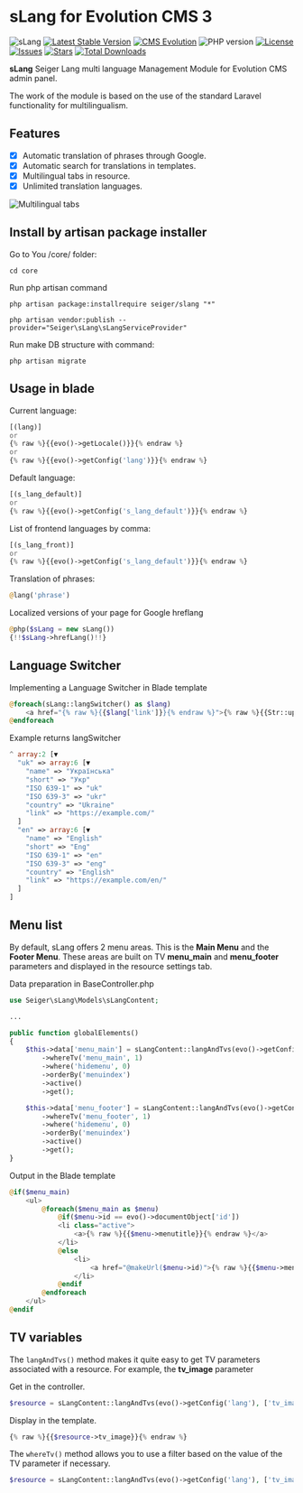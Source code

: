 # sLang for Evolution CMS 3
![sLang](https://github.com/Seiger/slang/releases/download/v1.0.0/sLang.jpg)
[![Latest Stable Version](https://img.shields.io/packagist/v/seiger/slang?label=version)](https://packagist.org/packages/seiger/slang)
[![CMS Evolution](https://img.shields.io/badge/CMS-Evolution-brightgreen.svg)](https://github.com/evolution-cms/evolution)
![PHP version](https://img.shields.io/packagist/php-v/seiger/slang)
[![License](https://img.shields.io/packagist/l/seiger/slang)](https://packagist.org/packages/seiger/slang)
[![Issues](https://img.shields.io/github/issues/Seiger/slang)](https://github.com/Seiger/slang/issues)
[![Stars](https://img.shields.io/packagist/stars/Seiger/slang)](https://packagist.org/packages/seiger/slang)
[![Total Downloads](https://img.shields.io/packagist/dt/seiger/slang)](https://packagist.org/packages/seiger/slang)

**sLang** Seiger Lang multi language Management Module for Evolution CMS admin panel.

The work of the module is based on the use of the standard Laravel functionality for multilingualism.

## Features

- [x] Automatic translation of phrases through Google.
- [x] Automatic search for translations in templates.
- [x] Multilingual tabs in resource.
- [x] Unlimited translation languages.

![Multilingual tabs](https://github.com/Seiger/slang/releases/download/v1.0.0/sLang.png)

## Install by artisan package installer

Go to You /core/ folder:

```console
cd core
```

Run php artisan command

```console
php artisan package:installrequire seiger/slang "*"
```

```console
php artisan vendor:publish --provider="Seiger\sLang\sLangServiceProvider"
```

Run make DB structure with command:

```console
php artisan migrate
```

## Usage in blade
Current language:
```php
[(lang)]
or
{% raw %}{{evo()->getLocale()}}{% endraw %}
or
{% raw %}{{evo()->getConfig('lang')}}{% endraw %}
```

Default language:
```php
[(s_lang_default)]
or
{% raw %}{{evo()->getConfig('s_lang_default')}}{% endraw %}
```

List of frontend languages by comma:
```php
[(s_lang_front)]
or
{% raw %}{{evo()->getConfig('s_lang_default')}}{% endraw %}
```

Translation of phrases:
```php
@lang('phrase')
```

Localized versions of your page for Google hreflang
```php
@php($sLang = new sLang())
{!!$sLang->hrefLang()!!}
```

## Language Switcher

Implementing a Language Switcher in Blade template
```php
@foreach(sLang::langSwitcher() as $lang)
    <a href="{% raw %}{{$lang['link']}}{% endraw %}">{% raw %}{{Str::upper($lang['ISO 639-1'])}}{% endraw %}</a>
@endforeach
```

Example returns langSwitcher
```php
^ array:2 [▼
  "uk" => array:6 [▼
    "name" => "Українська"
    "short" => "Укр"
    "ISO 639-1" => "uk"
    "ISO 639-3" => "ukr"
    "country" => "Ukraine"
    "link" => "https://example.com/"
  ]
  "en" => array:6 [▼
    "name" => "English"
    "short" => "Eng"
    "ISO 639-1" => "en"
    "ISO 639-3" => "eng"
    "country" => "English"
    "link" => "https://example.com/en/"
  ]
]
```

## Menu list

By default, sLang offers 2 menu areas. This is the **Main Menu** and the **Footer Menu**. These areas are built on TV **menu_main** and **menu_footer** parameters and displayed in the resource settings tab.

Data preparation in BaseController.php
```php
use Seiger\sLang\Models\sLangContent;

... 

public function globalElements()
{
    $this->data['menu_main'] = sLangContent::langAndTvs(evo()->getConfig('lang', 'uk'))
        ->whereTv('menu_main', 1)
        ->where('hidemenu', 0)
        ->orderBy('menuindex')
        ->active()
        ->get();

    $this->data['menu_footer'] = sLangContent::langAndTvs(evo()->getConfig('lang', 'uk'))
        ->whereTv('menu_footer', 1)
        ->where('hidemenu', 0)
        ->orderBy('menuindex')
        ->active()
        ->get();
}
```

Output in the Blade template
```php
@if($menu_main)
    <ul>
        @foreach($menu_main as $menu)
            @if($menu->id == evo()->documentObject['id'])
            <li class="active">
                <a>{% raw %}{{$menu->menutitle}}{% endraw %}</a>
            </li>
            @else
                <li>
                    <a href="@makeUrl($menu->id)">{% raw %}{{$menu->menutitle}}{% endraw %}</a>
                </li>
            @endif
        @endforeach
    </ul>
@endif
```

## TV variables

The ```langAndTvs()``` method makes it quite easy to get TV parameters associated with a resource. For example, the **tv_image** parameter

Get in the controller.
```php
$resource = sLangContent::langAndTvs(evo()->getConfig('lang'), ['tv_image'])->active()->first();
```

Display in the template.
```php
{% raw %}{{$resource->tv_image}}{% endraw %}
```

The ```whereTv()``` method allows you to use a filter based on the value of the TV parameter if necessary.
```php
$resource = sLangContent::langAndTvs(evo()->getConfig('lang'), ['tv_image'])->whereTv('tv_image', '!=', '')->get();
```